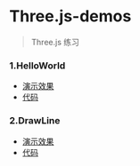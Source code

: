 # Three.js-demos
> Three.js 练习
### 1.HelloWorld 
- [演示效果](http://inknight.cn/Three.js-demos/HelloWorld.html) 
- [代码](https://github.com/inkn/Three.js-demos/blob/master/HelloWorld.html)
### 2.DrawLine
- [演示效果](http://inknight.cn/Three.js-demos/draw_line.html) 
- [代码](https://github.com/inkn/Three.js-demos/blob/master/draw_line.html)
